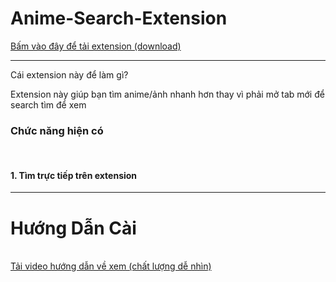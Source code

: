 # Anime-Search-Extension
<a href="https://github.com/hexzzz2008/Anime-Search-Extension/blob/main/anime_search.zip?raw=true">Bấm vào đây để tải extension (download)</a>
<hr>
<p>Cái extension này để làm gì?</p>
<p>Extension này giúp bạn tìm anime/ảnh nhanh hơn thay vì phải mở tab mới để search tìm để xem</p>
<h3>Chức năng hiện có</h3><br>
<h4>1. Tìm trực tiếp trên extension</h4>
<hr>
<h1><b>Hướng Dẫn Cài</b></h1><br>
<a href="https://github.com/hexzzz2008/Bocchi-Timer-Extension/blob/main/github/video/tutorial_install.mp4?raw=true">Tải video hướng dẫn về xem (chất lượng dễ nhìn)</a>
